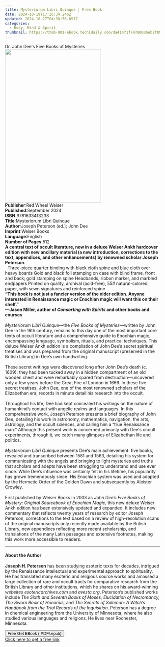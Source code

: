 ```yaml
---
title: Mysteriorum Libri Quinque | Free Book
date: 2024-10-19T17:26:34.246Z
updated: 2024-10-27T04:38:56.891Z
categories:
  - Body, Mind & Spirit
thumbnail: https://thmb-001-ebook.techidaily.com/da41471f7478800beb2f8998a92a2c927db13052251c32ae18dd69468ce376b1.jpg
---
```

<main id="book-container">
  <div class="flex flex-col">
    <div class="book-brief flex-1 py-6 px-4 sm:p-6 md:py-10 md:px-8">
      <!-- brief-->
      <div class="book-brief-main">Dr. John Dee's Five Books of Mysteries</div>
    </div>
    <div
      class="book-meta-info flex-1 grid gap-4 col-start-1 col-end-3 row-start-1 sm:mb-6 sm:grid-cols-4 lg:gap-6 lg:col-start-2 lg:row-end-6 lg:row-span-6 lg:mb-0"
    >
      <div
        class="book-meta-info-left place-content-center mt-4 p-4 text-sm leading-6 col-start-2 col-span-2 dark:text-slate-400"
      >
        <img
          class="w-full h-500 object-cover rounded-lg sm:h-255 sm:col-span-2 lg:col-span-full"
          src="https://img-001-ebook.techidaily.com/9044d3c97fa112d6a7284e74bb96e9f5f4f14119bc0a9dbacf7a96325607c8d4.jpg"
          alt=""
          width="312"
          height="500"
        />
      </div>
      <div
        class="book-meta-info-right mt-2 col-start-1 row-start-2 col-span-3 self-center"
      >
        <!-- meta data  -->
        <div class="flex flex-col px-4 md:px-8">
          <div class="flex-1">
            <strong>Publisher</strong>:<span class="px-2"
              >Red Wheel Weiser</span
            >
          </div>
          <div class="flex-1">
            <strong>Published</strong>:<span class="px-2">September 2024</span>
          </div>
          <div class="flex-1">
            <strong>ISBN</strong>:<span class="px-2">9781633413238</span>
          </div>
          <div class="flex-1">
            <strong>Title</strong>:<span class="px-2"
              >Mysteriorum Libri Quinque</span
            >
          </div>
          <div class="flex-1">
            <strong>Author</strong>:<span class="px-2"
              >Joseph Peterson (ed.); John Dee</span
            >
          </div>
          <div class="flex-1">
            <strong>Imprint</strong>:<span class="px-2">Weiser Books</span>
          </div>
          <div class="flex-1">
            <strong>Language</strong>:<span class="px-2">English</span>
          </div>
          <div class="flex-1">
            <strong>Number of Pages</strong>:<span class="px-2">512</span>
          </div>
        </div>
      </div>
    </div>
    <div class="book-description flex-1 py-6 px-4 sm:p-6 md:py-10 md:px-8">
      <div class="book-description-main">
        <div accordion-content="" id="description">
          <b
            >A central text of occult literature, now in a deluxe Weiser Ankh
            hardcover edition with new ancillary material (a new introduction,
            corrections to the text, appendices, and other enhancements) by
            renowned scholar Joseph Peterson.&nbsp;</b
          ><br />
          &nbsp; Three-piece quarter binding with black cloth spine and blue
          cloth over heavy boards Gold and black foil stamping on case with
          blind frame, front and back; gold stamping on spine Headbands, ribbon
          marker, and marbled endpapers Printed on quality, archival
          (acid-free), 55# natural-colored paper, with sewn signatures and
          reinforced spine &nbsp;<br /><b
            >“This book is not just a fancier version of the older edition.
            Anyone interested in Renaissance magic or Enochian magic will want
            this on their shelf.”<br />
            —Jason Miller, author of <i>Consorting with Spirits</i> and other
            books and courses</b
          ><br />
          &nbsp;<br /><i>Mysteriorum Libri Quinque</i>—the
          <i>Five Books of Mysteries</i>—written by John Dee in the 16th
          century, remains to this day one of the most important core texts of
          occult literature and a comprehensive guide to Enochian magic,
          encompassing language, symbolism, rituals, and practical techniques.
          This deluxe Weiser Ankh edition is a compilation of John Dee’s secret
          spiritual treatises and was prepared from the original manuscript
          (preserved in the British Library) in Dee’s own handwriting.<br />
          &nbsp;<br />
          These secret writings were discovered long after John Dee’s death (c.
          1609); they had been tucked away in a hidden compartment of an old
          wooden chest and were remarkably spared from destruction—uncovered
          only a few years before the Great Fire of London in 1666. In these
          five secret treatises, John Dee, one of the most renowned scholars of
          the Elizabethan era, records in minute detail his research into the
          occult.<br />
          &nbsp;<br />
          Throughout his life, Dee had kept concealed his writings on the nature
          of humankind’s contact with angelic realms and languages. In this
          comprehensive work, Joseph Peterson presents a brief biography of John
          Dee, detailing his work in astronomy, mathematics, navigation, the
          arts, astrology, and the occult sciences, and calling him a “true
          Renaissance man.” Although this present work is concerned primarily
          with Dee's occult experiments, through it, we catch many glimpses of
          Elizabethan life and politics.<br />
          &nbsp;<br /><i>Mysteriorum Libri Quinque </i>presents Dee’s main
          achievement: five books, revealed and transcribed between 1581 and
          1583, detailing his system for communicating with the angels and
          bringing to light mysteries and truths that scholars and adepts have
          been struggling to understand and use ever since. While Dee’s
          influence was certainly felt in his lifetime, his popularity has grown
          tremendously since. His Enochian system was used and adapted by the
          Hermetic Order of the Golden Dawn and subsequently by Aleister
          Crowley.<br />
          &nbsp;<br />
          First published by Weiser Books in 2003 as
          <i
            >John Dee’s Five Books of Mystery: Original Sourcebook of Enochian
            Magic</i
          >, this new deluxe Weiser Ankh edition has been extensively updated
          and expanded. It includes new commentary that reflects twenty years of
          research by editor Joseph Peterson, corrections to the text based on a
          review of high-resolution scans of the original manuscripts only
          recently made available by the British Library, new appendices
          reflecting more recent scholarship, and translations of the many Latin
          passages and extensive footnotes, making this work more accessible to
          readers.
        </div>
        <div class="accordion-fader"></div>
      </div>
    </div>
    <div class="book-excerpts flex-1 py-6 px-4 sm:p-6 md:py-10 md:px-8">
      <!-- excerpts-->
      <div class="book-excerpts-main">
        <hr />
        <h4 class="placeholder placeholder-heading">
          <span>About the Author</span>
        </h4>
        <p>
          <b>Joseph H. Peterson</b>&nbsp;has been studying esoteric texts for
          decades, intrigued by the Renaissance intellectual and experimental
          approach to spirituality. He&nbsp;has translated many esoteric and
          religious source works and amassed a large collection of rare and
          occult tracts for comparative research from the British Library and
          other institutions, which he shares on his award-winning
          <i>websites esotericarchives.com</i> and <i>avesta.org</i>. Peterson’s
          published works include
          <i
            >The Sixth and Seventh Books of Moses, Elucidation of Necromancy,
            The Sworn Book of Honorius, </i
          >and
          <i
            >The Secrets of Solomon: A Witch’s Handbook from the Trial Records
            of the Inquisition</i
          >. Peterson has a degree in chemical engineering from the University
          of Minnesota, where he also studied various languages and religions.
          He lives near Rochester, Minnesota.<br />
        </p>
      </div>
    </div>
    <div
      class="book-about-author flex-1 py-6 px-4 sm:p-6 md:py-10 md:px-8"
    ></div>
    <div class="book-free-get flex-1 py-6 px-4 sm:p-6 md:py-10 md:px-8">
      <button
        id="btn-free-get"
        class="bg-blue-500 hover:bg-blue-700 text-white font-bold py-2 px-4 rounded"
      >
        Free Get EBook (.PDF/.epub)
      </button>
      <div id="countdown-display" class="px-2 text-lg mt-2"></div>
      <a
        id="free-link"
        class="hidden bg-blue-500 hover:bg-blue-700 text-white font-bold py-2 px-4 rounded"
        href="https://www.ebooks.com/en-us/book/211015365/mysteriorum-libri-quinque/joseph-peterson/"
        target="_blank"
        >Click here to get a free link</a
      >
    </div>
    <script>
      let countdownTime = 0;
      let countdownInterval = null;
      document
        .getElementById('btn-free-get')
        .addEventListener('click', startCountdown);
      function startCountdown() {
        countdownTime = new Date().getTime() + 60000 * 3;
        countdownInterval = setInterval(updateCountdown, 1000);
        document.getElementById('btn-free-get').disabled = true;
        document
          .getElementById('btn-free-get')
          .classList.add('bg-gray-500', 'cursor-not-allowed');
      }
      function updateCountdown() {
        let currentTime = new Date().getTime();
        let timeLeft = countdownTime - currentTime;
        let secondsLeft = Math.floor(timeLeft / 1000);
        document.getElementById('countdown-display').innerHTML =
          `Remaining time: ${secondsLeft} seconds.`;
        if (secondsLeft <= 0) {
          clearInterval(countdownInterval);
          document.getElementById('btn-free-get').classList.add('hidden');
          document.getElementById('free-link').classList.remove('hidden');
          document.getElementById('countdown-display').innerHTML = '';
        }
      }
    </script>
  </div>
</main>

<ins class="adsbygoogle"
      style="display:block"
      data-ad-client="ca-pub-7571918770474297"
      data-ad-slot="8358498916"
      data-ad-format="auto"
      data-full-width-responsive="true"></ins>
    
